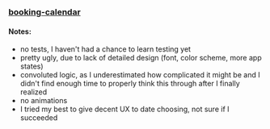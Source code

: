 ### [booking-calendar](https://irevall.github.io/booking-calendar/)
#### Notes:
- no tests, I haven't had a chance to learn testing yet
- pretty ugly, due to lack of detailed design (font, color scheme, more app states)
- convoluted logic, as I underestimated how complicated it might be and I didn't find enough time to properly think this through after I finally realized
- no animations
- I tried my best to give decent UX to date choosing, not sure if I succeeded
